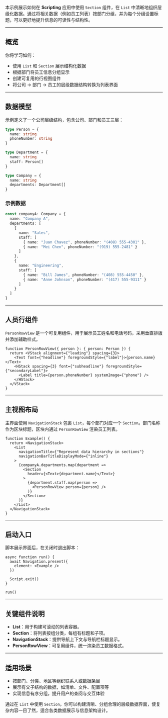 本示例展示如何在 **Scripting** 应用中使用 `Section` 组件，在 `List` 中清晰地组织层级化数据。通过将相关数据（例如员工列表）按部门分组，并为每个分组设置标题，可以更好地提升信息的可读性与结构性。

---

## 概览

你将学习如何：

* 使用 `List` 和 `Section` 展示结构化数据
* 根据部门将员工信息分组显示
* 创建可复用的行视图组件
* 将公司 → 部门 → 员工的层级数据结构转换为列表界面

---

## 数据模型

示例定义了一个公司层级结构，包含公司、部门和员工三层：

```ts
type Person = {
  name: string
  phoneNumber: string
}

type Department = {
  name: string
  staff: Person[]
}

type Company = {
  name: string
  departments: Department[]
}
```

### 示例数据

```ts
const companyA: Company = {
  name: "Company A",
  departments: [
    {
      name: "Sales",
      staff: [
        { name: "Juan Chavez", phoneNumber: "(408) 555-4301" },
        { name: "Mei Chen", phoneNumber: "(919) 555-2481" }
      ]
    },
    {
      name: "Engineering",
      staff: [
        { name: "Bill James", phoneNumber: "(408) 555-4450" },
        { name: "Anne Johnson", phoneNumber: "(417) 555-9311" }
      ]
    }
  ]
}
```

---

## 人员行组件

`PersonRowView` 是一个可复用组件，用于展示员工姓名和电话号码，采用垂直排版并添加辅助样式。

```tsx
function PersonRowView({ person }: { person: Person }) {
  return <VStack alignment={"leading"} spacing={3}>
    <Text font={"headline"} foregroundStyle={"label"}>{person.name}</Text>
    <HStack spacing={3} font={"subheadline"} foregroundStyle={"secondaryLabel"}>
      <Label title={person.phoneNumber} systemImage={"phone"} />
    </HStack>
  </VStack>
}
```

---

## 主视图布局

主界面使用 `NavigationStack` 包裹 `List`，每个部门对应一个 `Section`。部门名称作为区块标题，区块内通过 `PersonRowView` 渲染员工列表。

```tsx
function Example() {
  return <NavigationStack>
    <List
      navigationTitle={"Represent data hierarchy in sections"}
      navigationBarTitleDisplayMode={"inline"}
    >
      {companyA.departments.map(department =>
        <Section
          header={<Text>{department.name}</Text>}
        >
          {department.staff.map(person =>
            <PersonRowView person={person} />
          )}
        </Section>
      )}
    </List>
  </NavigationStack>
}
```

---

## 启动入口

脚本展示界面后，在关闭时退出脚本：

```tsx
async function run() {
  await Navigation.present({
    element: <Example />
  })

  Script.exit()
}

run()
```

---

## 关键组件说明

* **List**：用于构建可滚动的列表容器。
* **Section**：将列表按组分类，每组有标题和子项。
* **NavigationStack**：提供导航上下文与导航栏标题显示。
* **PersonRowView**：可复用组件，统一渲染员工数据格式。

---

## 适用场景

* 按部门、分类、地区等组织联系人或数据条目
* 展示有父子结构的数据，如清单、文件、配置项等
* 实现信息有序分组，提升用户的查阅与交互体验

通过在 `List` 中使用 `Section`，你可以构建清晰、分组合理的层级数据界面，使复杂内容一目了然，适合各类数据展示与信息架构设计。
